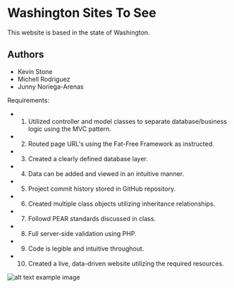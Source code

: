 # Washington Sites To See
This website is based in the state of Washington.

Authors
-
  - Kevin Stone 
  - Michell Rodriguez
  - Junny Noriega-Arenas


Requirements:
- 1. Utilized controller and model classes to separate database/business logic using the MVC pattern.
- 2. Routed page URL's using the Fat-Free Framework as instructed.
- 3. Created a clearly defined database layer.
- 4. Data can be added and viewed in an intuitive manner.
- 5. Project commit history stored in GitHub repository.
- 6. Created multiple class objects utilizing inheritance relationships.
- 7. Followd PEAR standards discussed in class.
- 8. Full server-side validation using PHP.
- 9. Code is legible and intuitive throughout.
- 10. Created a live, data-driven website utilizing the required resources.

![alt text](https://cdn.discordapp.com/attachments/1065426812433354856/1083101974385393734/image.png) example image 
